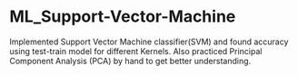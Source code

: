 # ML_Support-Vector-Machine
Implemented Support Vector Machine classifier(SVM) and found accuracy using test-train model for different Kernels. Also practiced Principal Component Analysis (PCA) by hand to get better understanding.
